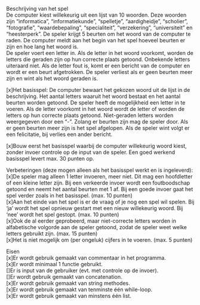 Beschrijving van het spel\
De computer kiest willekeurig uit een lijst van 10 woorden. Deze woorden zijn “informatica”, “informatiekunde”, “spelletje”, “aardigheidje”, “scholier”, “fotografie”, “waardebepaling”, “specialiteit”, “verzekering”, “universiteit” en “heesterperk”. De speler krijgt 5 beurten om het woord van de computer te raden. De computer meldt aan het begin van het spel hoeveel beurten er zijn en hoe lang het woord is.\
De speler voert een letter in. Als de letter in het woord voorkomt, worden de letters die geraden zijn op hun correcte plaats getoond. Onbekende letters uiteraard niet. Als de letter fout is, komt er een bericht van de computer en wordt er een beurt afgetrokken. De speler verliest als er geen beurten meer zijn en wint als het woord geraden is.

[x]Het basisspel:
De computer bewaart het gekozen woord uit de lijst in de beschrijving. Het aantal letters waaruit het woord bestaat en het aantal beurten worden getoond.
De speler heeft de mogelijkheid een letter in te voeren. 
Als de letter voorkomt in het woord wordt de letter of worden de letters op hun correcte plaats getoond. Niet-geraden letters worden weergegeven door een “-”.
Zolang er beurten zijn mag de speler door. Als er geen beurten meer zijn is het spel afgelopen. Als de speler wint volgt er een felicitatie, bij verlies een ander bericht.

[x]Bouw eerst het basisspel waarbij de computer willekeurig woord kiest, zonder invoer controle op de input van de speler. Een goed werkend basisspel levert  max. 30 punten op.

Verbeteringen (deze mogen alleen als het basisspel werkt en is ingeleverd):\
[x]De speler mag alleen 1 letter invoeren, meer niet. Dit mag een hoofdletter of een kleine letter zijn. Bij een verkeerde invoer wordt een foutboodschap getoond en neemt het aantal beurten met 1 af. Bij een goede invoer gaat het spel verder zoals in het basisspel. (max. 10 punten)\
[x]Aan het einde van het spel is er de vraag of je nog een spel wil spelen. Bij ‘ja’ wordt het spel opnieuw gestart met een nieuw willekeurig woord. Bij ‘nee’ wordt het spel gestopt. (max. 10 punten)\
[x]Ook de al eerder geprobeerd, maar niet-correcte letters worden in alfabetische volgorde aan de speler getoond, zodat de speler weet welke letters gebruikt zijn. (max. 15 punten)\
[x]Het is niet mogelijk om (per ongeluk) cijfers in te voeren. (max. 5 punten)

Eisen\
[x]Er wordt gebruik gemaakt van commentaar in het programma.\
[x]Er wordt minimaal 1 functie gebruikt.\
[]Er is input van de gebruiker (evt. met controle op de invoer).\
[]Er wordt gebruik gemaakt van concatenation.\
[x]Er wordt gebruik gemaakt van string methodes.\
[x]Er wordt gebruik gemaakt van tenminste één while-loop.\
[x]Er wordt gebruik gemaakt van minstens één list.
